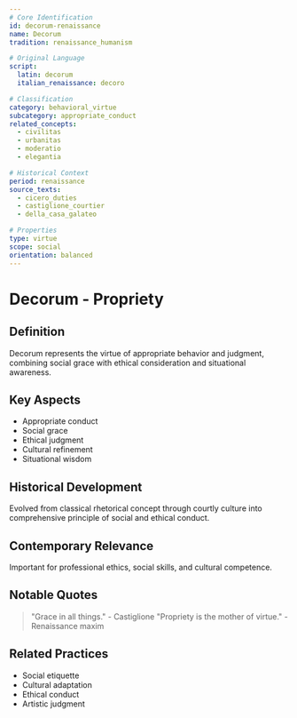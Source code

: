 ```yaml
---
# Core Identification
id: decorum-renaissance
name: Decorum
tradition: renaissance_humanism

# Original Language
script:
  latin: decorum
  italian_renaissance: decoro

# Classification
category: behavioral_virtue
subcategory: appropriate_conduct
related_concepts:
  - civilitas
  - urbanitas
  - moderatio
  - elegantia

# Historical Context
period: renaissance
source_texts:
  - cicero_duties
  - castiglione_courtier
  - della_casa_galateo

# Properties
type: virtue
scope: social
orientation: balanced
---
```


# Decorum - Propriety

## Definition
Decorum represents the virtue of appropriate behavior and judgment, combining social grace with ethical consideration and situational awareness.

## Key Aspects
- Appropriate conduct
- Social grace
- Ethical judgment
- Cultural refinement
- Situational wisdom

## Historical Development
Evolved from classical rhetorical concept through courtly culture into comprehensive principle of social and ethical conduct.

## Contemporary Relevance
Important for professional ethics, social skills, and cultural competence.

## Notable Quotes
> "Grace in all things." - Castiglione
> "Propriety is the mother of virtue." - Renaissance maxim

## Related Practices
- Social etiquette
- Cultural adaptation
- Ethical conduct
- Artistic judgment